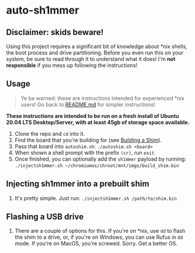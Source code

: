 # auto-sh1mmer

## Disclaimer: skids beware!

Using this project requires a significant bit of knowledge about \*nix shells, the boot process and drive partitioning. Before you even run this on your system, be sure to read through it to understand what it does! I'm **not responsible** if you mess up following the instructions!

## Usage

> Ye be warned: these are instructions intended for experienced \*nix users! Go back to [README.md](https://github.com/rainestorme/auto-sh1mmer) for simpler instructions!

**These instructions are intended to be run on a fresh install of Ubuntu 20.04 LTS Desktop/Server, with at least 45gb of storage space available.**

1. Clone the repo and `cd` into it.
2. Find the board that you're building for (see [Building a Shim](https://github.com/rainestorme/auto-sh1mmer)).
3. Pass that board into `autoshim.sh`: `./autoshim.sh <board>`
4. When shown a shell prompt with the prefix `(cr)`, run `exit`.
5. Once finished, you can optionally add the `sh1mmer` payload by running: `./injectsh1mmer.sh ~/chromiumos/chroot/mnt/imgs/build_shim.bin`

## Injecting sh1mmer into a prebuilt shim

1. It's pretty simple. Just run: `./injectsh1mmer.sh /path/to/shim.bin`

## Flashing a USB drive

1. There are a couple of options for this. If you're on \*nix, use `dd` to flash the shim to a drive, or, if you're on Windows, you can use Rufus in `dd` mode. If you're on MacOS, you're screwed. Sorry. Get a better OS.
